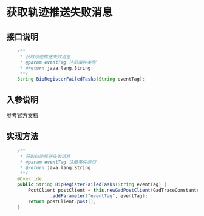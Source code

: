 # 获取轨迹推送失败消息

## 接口说明
```java
    /**
     * 获取轨迹推送失败消息
     * @param eventTag 注册事件类型
     * @return java.lang.String
     **/
    String BipRegisterFailedTasks(String eventTag);
```
## 入参说明
[参考官方文档](https://openplatform-portal.dg-work.cn/#/doc-jsapi?apiType=serverapi&docKey=2535)
## 实现方法
```java
    /**
     * 获取轨迹推送失败消息
     * @param eventTag 注册事件类型
     * @return java.lang.String
     **/
    @Override
    public String BipRegisterFailedTasks(String eventTag) {
        PostClient postClient = this.newGadPostClient(GadTraceConstants.BIP_REGISTER_FAILED_TASKS)
                .addParameter("eventTag", eventTag);
        return postClient.post();
    }
```